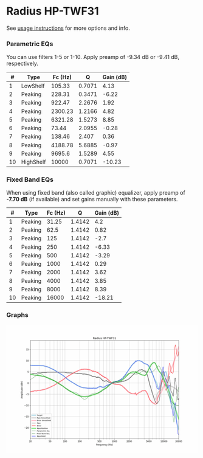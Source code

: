 # Radius HP-TWF31
See [usage instructions](https://github.com/jaakkopasanen/AutoEq#usage) for more options and info.

### Parametric EQs
You can use filters 1-5 or 1-10. Apply preamp of -9.34 dB or -9.41 dB, respectively.

|   # | Type      |   Fc (Hz) |      Q |   Gain (dB) |
|-----|-----------|-----------|--------|-------------|
|   1 | LowShelf  |    105.33 | 0.7071 |        4.13 |
|   2 | Peaking   |    228.31 | 0.3471 |       -6.22 |
|   3 | Peaking   |    922.47 | 2.2676 |        1.92 |
|   4 | Peaking   |   2300.23 | 1.2166 |        4.82 |
|   5 | Peaking   |   6321.28 | 1.5273 |        8.85 |
|   6 | Peaking   |     73.44 | 2.0955 |       -0.28 |
|   7 | Peaking   |    138.46 | 2.407  |        0.36 |
|   8 | Peaking   |   4188.78 | 5.6885 |       -0.97 |
|   9 | Peaking   |   9695.6  | 1.5289 |        4.55 |
|  10 | HighShelf |  10000    | 0.7071 |      -10.23 |

### Fixed Band EQs
When using fixed band (also called graphic) equalizer, apply preamp of **-7.70 dB** (if available) and set gains manually with these parameters.

|   # | Type    |   Fc (Hz) |      Q |   Gain (dB) |
|-----|---------|-----------|--------|-------------|
|   1 | Peaking |     31.25 | 1.4142 |        4.2  |
|   2 | Peaking |     62.5  | 1.4142 |        0.82 |
|   3 | Peaking |    125    | 1.4142 |       -2.7  |
|   4 | Peaking |    250    | 1.4142 |       -6.33 |
|   5 | Peaking |    500    | 1.4142 |       -3.29 |
|   6 | Peaking |   1000    | 1.4142 |        0.29 |
|   7 | Peaking |   2000    | 1.4142 |        3.62 |
|   8 | Peaking |   4000    | 1.4142 |        3.85 |
|   9 | Peaking |   8000    | 1.4142 |        8.39 |
|  10 | Peaking |  16000    | 1.4142 |      -18.21 |

### Graphs
![](./Radius%20HP-TWF31.png)
